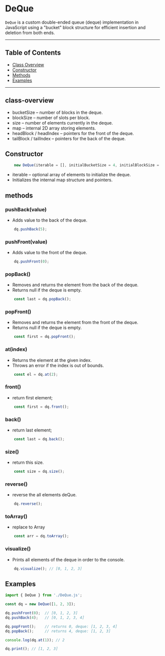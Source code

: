 # DeQue

`DeQue` is a custom double-ended queue (deque) implementation in JavaScript using a "bucket" block structure for efficient insertion and deletion from both ends.  

---

## Table of Contents

- [Class Overview](#class-overview)  
- [Constructor](#constructor)  
- [Methods](#methods)  
- [Examples](#examples)  

---

## class-overview

* bucketSize – number of blocks in the deque.
* blockSize – number of slots per block.
* size – number of elements currently in the deque.
* map – internal 2D array storing elements.
* headBlock / headIndex – pointers for the front of the deque.
* tailBlock / tailIndex – pointers for the back of the deque.

## Constructor

```js
    new DeQue(iterable = [], initialBucketSize = 4, initialBlockSize = 8)
```
* iterable – optional array of elements to initialize the deque.
* Initializes the internal map structure and pointers.


## methods

### pushBack(value)

* Adds value to the back of the deque.
```js
    dq.pushBack(5);
```

### pushFront(value)

* Adds value to the front of the deque.
```js
    dq.pushFront(0);
```

### popBack()

* Removes and returns the element from the back of the deque.
* Returns null if the deque is empty.
```js
    const last = dq.popBack();
```

### popFront()

* Removes and returns the element from the front of the deque.
* Returns null if the deque is empty.
```js
    const first = dq.popFront();
```

### at(index)

* Returns the element at the given index.
* Throws an error if the index is out of bounds.
```js
    const el = dq.at(2);
```

### front()

* return first element;

```js
    const first = dq.front();
```

### back()

* return last element;

```js
    const last = dq.back();
```

### size()

* return this size.

```js
    const size = dq.size();
```

### reverse()

* reverse the all elements deQue.

```js
    dq.reverse();
```

### toArray()

* replace to Array

```js
    const arr = dq.toArray();
```

### visualize()

* Prints all elements of the deque in order to the console.
```js
    dq.visualize(); // [0, 1, 2, 3] 
```


## Examples

```js 
import { DeQue } from './DeQue.js';

const dq = new DeQue([1, 2, 3]);

dq.pushFront(0);  // [0, 1, 2, 3]
dq.pushBack(4);   // [0, 1, 2, 3, 4]

dq.popFront();    // returns 0, deque: [1, 2, 3, 4]
dq.popBack();     // returns 4, deque: [1, 2, 3]

console.log(dq.at(1)); // 2

dq.print(); // [1, 2, 3]
```